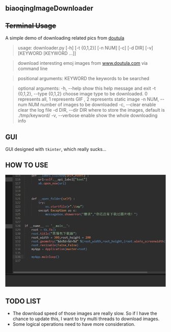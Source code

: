 ## biaoqingImageDownloader

## ~~Terminal Usage~~
A simple demo of downloading related pics from [doutula](http://www.doutula.com/)

>usage: downloader.py [-h] [-t {0,1,2}] [-n NUM] [-c] [-d DIR] [-v]
                     [KEYWORD [KEYWORD ...]]

>download interesting emoj images from www.doutula.com via command line

>positional arguments:
  KEYWORD               the keywords to be searched

>optional arguments:
  -h, --help            show this help message and exit
  -t {0,1,2}, --type {0,1,2}
                        choose image type to be downloaded. 0 represents all,
                        1 represents GIF , 2 represents static image
  -n NUM, --num NUM     number of images to be downloaded
  -c, --clear           enable clear the log file
  -d DIR, --dir DIR     where to store the images, default is ./tmp/keyword/
  -v, --verbose         enable show the whole downloading info


## GUI

GUI designed with `tkinter`, which really sucks... 

## HOW TO USE

![demo.gif](./demo.gif)

## TODO LIST

* The download speed of those images are really slow. So if I have the chance to update this, I want to try multi threads to download images.
* Some logical operations need to have more consideration.
